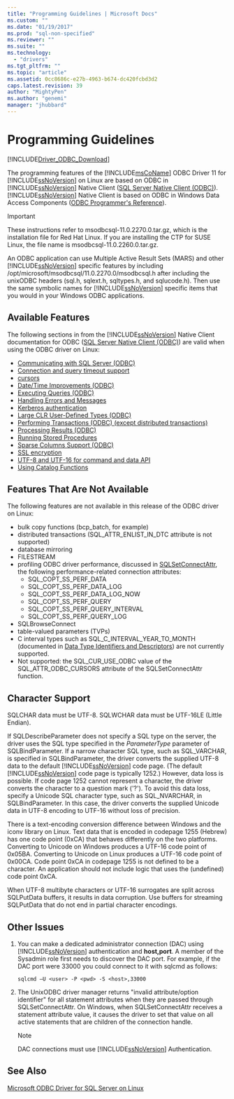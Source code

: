 ```yaml
---
title: "Programming Guidelines | Microsoft Docs"
ms.custom: ""
ms.date: "01/19/2017"
ms.prod: "sql-non-specified"
ms.reviewer: ""
ms.suite: ""
ms.technology: 
  - "drivers"
ms.tgt_pltfrm: ""
ms.topic: "article"
ms.assetid: 0cc8686c-e27b-4963-b674-dc420fcbd3d2
caps.latest.revision: 39
author: "MightyPen"
ms.author: "genemi"
manager: "jhubbard"
---
```

# Programming Guidelines
[!INCLUDE[Driver_ODBC_Download](../../../includes/driver_odbc_download.md)]

The programming features of the [!INCLUDE[msCoName](../../../includes/msconame_md.md)] ODBC Driver 11 for [!INCLUDE[ssNoVersion](../../../includes/ssnoversion_md.md)] on Linux are based on ODBC in [!INCLUDE[ssNoVersion](../../../includes/ssnoversion_md.md)] Native Client ([SQL Server Native Client (ODBC)](http://go.microsoft.com/fwlink/?LinkID=134151)). [!INCLUDE[ssNoVersion](../../../includes/ssnoversion_md.md)] Native Client is based on ODBC in Windows Data Access Components ([ODBC Programmer's Reference](http://go.microsoft.com/fwlink/?LinkID=45250)).  
  
> [!IMPORTANT]  
> These instructions refer to msodbcsql-11.0.2270.0.tar.gz, which is the installation file for Red Hat Linux. If you are installing the CTP for SUSE Linux, the file name is msodbcsql-11.0.2260.0.tar.gz.  
  
An ODBC application can use Multiple Active Result Sets (MARS) and other [!INCLUDE[ssNoVersion](../../../includes/ssnoversion_md.md)] specific features by including /opt/microsoft/msodbcsql/11.0.2270.0/msodbcsql.h after including the unixODBC headers (sql.h, sqlext.h, sqltypes.h, and sqlucode.h). Then use the same symbolic names for [!INCLUDE[ssNoVersion](../../../includes/ssnoversion_md.md)] specific items that you would in your Windows ODBC applications.  
  
## Available Features  
The following sections in from the [!INCLUDE[ssNoVersion](../../../includes/ssnoversion_md.md)] Native Client documentation for ODBC ([SQL Server Native Client (ODBC)](http://go.microsoft.com/fwlink/?LinkID=134151)) are valid when using the ODBC driver on Linux:  
  
-   [Communicating with SQL Server (ODBC)](http://msdn.microsoft.com/library/ms131692.aspx)  
-   [Connection and query timeout support](http://msdn.microsoft.com/library/ms130822.aspx)  
-   [cursors](http://msdn.microsoft.com/library/ms130794(SQL.110).aspx)  
-   [Date/Time Improvements (ODBC)](http://msdn.microsoft.com/library/bb677319.aspx)  
-   [Executing Queries (ODBC)](http://msdn.microsoft.com/library/ms131677.aspx)  
-   [Handling Errors and Messages](http://msdn.microsoft.com/library/ms131289.aspx)  
-   [Kerberos authentication](http://msdn.microsoft.com/library/cc280459.aspx)  
-   [Large CLR User-Defined Types (ODBC)](http://msdn.microsoft.com/library/bb677316.aspx)  
-   [Performing Transactions (ODBC) (except distributed transactions)](http://msdn.microsoft.com/library/ms131706.aspx)  
-   [Processing Results (ODBC)](http://msdn.microsoft.com/library/ms130812.aspx)  
-   [Running Stored Procedures](http://msdn.microsoft.com/library/ms131440.aspx)  
-   [Sparse Columns Support (ODBC)](http://msdn.microsoft.com/library/cc280357.aspx)  
-   [SSL encryption](http://msdn.microsoft.com/library/ms131691.aspx)  
-   [UTF-8 and UTF-16 for command and data API](http://msdn.microsoft.com/library/ff878241.aspx)  
-   [Using Catalog Functions](http://msdn.microsoft.com/library/ms131490.aspx)  
  
## Features That Are Not Available  
The following features are not available in this release of the ODBC driver on Linux:  
  
-   bulk copy functions (bcp_batch, for example)  
-   distributed transactions (SQL_ATTR_ENLIST_IN_DTC attribute is not supported)  
-   database mirroring  
-   FILESTREAM  
-   profiling ODBC driver performance, discussed in [SQLSetConnectAttr](http://go.microsoft.com/fwlink/?LinkId=234099), the following performance-related connection attributes:  
    -   SQL_COPT_SS_PERF_DATA  
    -   SQL_COPT_SS_PERF_DATA_LOG  
    -   SQL_COPT_SS_PERF_DATA_LOG_NOW  
    -   SQL_COPT_SS_PERF_QUERY  
    -   SQL_COPT_SS_PERF_QUERY_INTERVAL  
    -   SQL_COPT_SS_PERF_QUERY_LOG  
-   SQLBrowseConnect  
-   table-valued parameters (TVPs)  
-   C interval types such as SQL_C_INTERVAL_YEAR_TO_MONTH (documented in [Data Type Identifiers and Descriptors](http://msdn.microsoft.com/library/ms716351(VS.85).aspx)) are not currently supported.  
-   Not supported: the SQL_CUR_USE_ODBC value of the SQL_ATTR_ODBC_CURSORS attribute of the SQLSetConnectAttr function.  
  
## Character Support  
SQLCHAR data must be UTF-8. SQLWCHAR data must be UTF-16LE (Little Endian).  
  
If SQLDescribeParameter does not specify a SQL type on the server, the driver uses the SQL type specified in the *ParameterType* parameter of SQLBindParameter. If a narrow character SQL type, such as SQL_VARCHAR, is specified in SQLBindParameter, the driver converts the supplied UTF-8 data to the default [!INCLUDE[ssNoVersion](../../../includes/ssnoversion_md.md)] code page. (The default [!INCLUDE[ssNoVersion](../../../includes/ssnoversion_md.md)] code page is typically 1252.) However, data loss is possible. If code page 1252 cannot represent a character, the driver converts the character to a question mark ('?'). To avoid this data loss, specify a Unicode SQL character type, such as SQL_NVARCHAR, in SQLBindParameter. In this case, the driver converts the supplied Unicode data in UTF-8 encoding to UTF-16 without loss of precision.  
  
There is a text-encoding conversion difference between Windows and the iconv library on Linux. Text data that is encoded in codepage 1255 (Hebrew) has one code point (0xCA) that behaves differently on the two platforms. Converting to Unicode on Windows produces a UTF-16 code point of 0x05BA. Converting to Unicode on Linux produces a UTF-16 code point of 0x00CA. Code point 0xCA in codepage 1255 is not defined to be a character. An application should not include logic that uses the (undefined) code point 0xCA.  
  
When UTF-8 multibyte characters or UTF-16 surrogates are split across SQLPutData buffers, it results in data corruption. Use buffers for streaming SQLPutData that do not end in partial character encodings.  
  
## Other Issues  
  
1.  You can make a dedicated administrator connection (DAC) using [!INCLUDE[ssNoVersion](../../../includes/ssnoversion_md.md)] authentication and **host,port**. A member of the Sysadmin role first needs to discover the DAC port. For example, if the DAC port were 33000 you could connect to it with sqlcmd as follows:  
  
    ```  
    sqlcmd –U <user> -P <pwd> -S <host>,33000  
    ```  
  
2.  The UnixODBC driver manager returns "invalid attribute/option identifier" for all statement attributes when they are passed through SQLSetConnectAttr. On Windows, when SQLSetConnectAttr receives a statement attribute value, it causes the driver to set that value on all active statements that are children of the connection handle.  
  
    > [!NOTE]  
    > DAC connections must use [!INCLUDE[ssNoVersion](../../../includes/ssnoversion_md.md)] Authentication.  
  
## See Also  
[Microsoft ODBC Driver for SQL Server on Linux](../../../connect/odbc/linux/microsoft-odbc-driver-for-sql-server-on-linux.md)  
  
